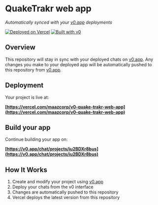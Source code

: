# QuakeTrakr web app

*Automatically synced with your [v0.app](https://v0.app) deployments*

[![Deployed on Vercel](https://img.shields.io/badge/Deployed%20on-Vercel-black?style=for-the-badge&logo=vercel)](https://vercel.com/maazcorp/v0-quake-trakr-web-app)
[![Built with v0](https://img.shields.io/badge/Built%20with-v0.app-black?style=for-the-badge)](https://v0.app/chat/projects/iu2BDXr8bus)

## Overview

This repository will stay in sync with your deployed chats on [v0.app](https://v0.app).
Any changes you make to your deployed app will be automatically pushed to this repository from [v0.app](https://v0.app).

## Deployment

Your project is live at:

**[https://vercel.com/maazcorp/v0-quake-trakr-web-app](https://vercel.com/maazcorp/v0-quake-trakr-web-app)**

## Build your app

Continue building your app on:

**[https://v0.app/chat/projects/iu2BDXr8bus](https://v0.app/chat/projects/iu2BDXr8bus)**

## How It Works

1. Create and modify your project using [v0.app](https://v0.app)
2. Deploy your chats from the v0 interface
3. Changes are automatically pushed to this repository
4. Vercel deploys the latest version from this repository

